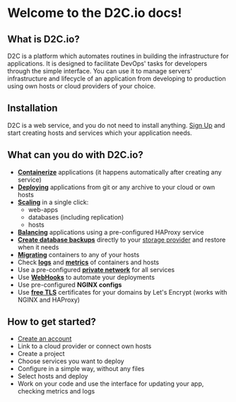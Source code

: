 # Welcome to the D2C.io docs!

## What is D2C.io?

D2C is a platform which automates routines in building the infrastructure for applications. It is designed to facilitate DevOps' tasks for developers through the simple interface. You can use it to manage servers' infrastructure and lifecycle of an application from developing to production using own hosts or cloud providers of your choice.

## Installation

D2C is a web service, and you do not need to install anything. [Sign Up](https://panel.d2c.io/register) and start creating hosts and services which your application needs.

## What can you do with D2C.io?

- [**Containerize**](/getting-started/services/#introduction) applications (it happens automatically after creating any service)
- [**Deploying**](/platform/deployment/) applications from git or any archive to your cloud or own hosts
- [**Scaling**](/platform/scaling/) in a single click:
    - web-apps
    - databases (including replication)
    - hosts
- [**Balancing**](/platform/balancing/) applications using a pre-configured HAProxy service
- [**Create database backups**](/platform/backups) directly to your [storage provider](/getting-started/storage-providers/) and restore when it needs
- [**Migrating**](/platform/migration/) containers to any of your hosts
- Check [**logs**](/platform/logs/) and [**metrics**](/platform/metrics/) of containers and hosts
- Use a pre-configured [**private network**](/platform/private-network/) for all services
- Use [**WebHooks**](/platform/webhooks/) to automate your deployments
- Use pre-configured **NGINX configs**
- Use [**free TLS**](/platform/domains-and-certificates/) certificates for your domains by Let's Encrypt (works with NGINX and HAProxy)

## How to get started?

- [Create an account](https://panel.d2c.io/register)
- Link to a cloud provider or connect own hosts
- Create a project
- Choose services you want to deploy
- Configure in a simple way, without any files
- Select hosts and deploy
- Work on your code and use the interface for updating your app, checking metrics and logs
